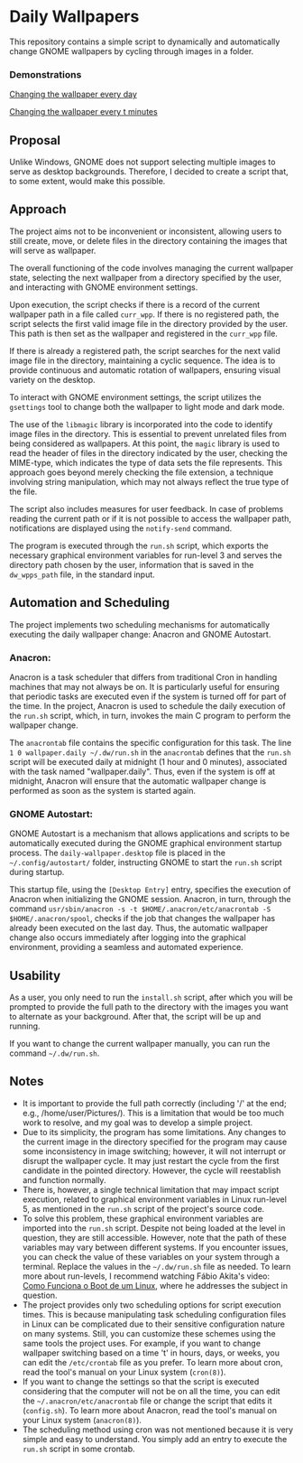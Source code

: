 # Daily Wallpapers
This repository contains a simple script to dynamically and automatically change GNOME wallpapers by cycling through images in a folder. 

### Demonstrations
[Changing the wallpaper every day](https://youtu.be/_eVYIOrh-QE?si=hFgjnn390-8RXQCV)
    
[Changing the wallpaper every t minutes](https://youtu.be/rcM18tbNGV8?si=gbpvxNiV0wXwUpIq)

## Proposal
Unlike Windows, GNOME does not support selecting multiple images to serve as desktop backgrounds. Therefore, I decided to create a script that, to some extent, would make this possible.

## Approach
The project aims not to be inconvenient or inconsistent, allowing users to still create, move, or delete files in the directory containing the images that will serve as wallpaper.

The overall functioning of the code involves managing the current wallpaper state, selecting the next wallpaper from a directory specified by the user, and interacting with GNOME environment settings.

Upon execution, the script checks if there is a record of the current wallpaper path in a file called `curr_wpp`. If there is no registered path, the script selects the first valid image file in the directory provided by the user. This path is then set as the wallpaper and registered in the `curr_wpp` file.

If there is already a registered path, the script searches for the next valid image file in the directory, maintaining a cyclic sequence. The idea is to provide continuous and automatic rotation of wallpapers, ensuring visual variety on the desktop.

To interact with GNOME environment settings, the script utilizes the `gsettings` tool to change both the wallpaper to light mode and dark mode.

The use of the `libmagic` library is incorporated into the code to identify image files in the directory. This is essential to prevent unrelated files from being considered as wallpapers. At this point, the `magic` library is used to read the header of files in the directory indicated by the user, checking the MIME-type, which indicates the type of data sets the file represents. This approach goes beyond merely checking the file extension, a technique involving string manipulation, which may not always reflect the true type of the file.

The script also includes measures for user feedback. In case of problems reading the current path or if it is not possible to access the wallpaper path, notifications are displayed using the `notify-send` command.

The program is executed through the `run.sh` script, which exports the necessary graphical environment variables for run-level 3 and serves the directory path chosen by the user, information that is saved in the `dw_wpps_path` file, in the standard input.

## Automation and Scheduling
The project implements two scheduling mechanisms for automatically executing the daily wallpaper change: Anacron and GNOME Autostart.

### Anacron:

Anacron is a task scheduler that differs from traditional Cron in handling machines that may not always be on. It is particularly useful for ensuring that periodic tasks are executed even if the system is turned off for part of the time. In the project, Anacron is used to schedule the daily execution of the `run.sh` script, which, in turn, invokes the main C program to perform the wallpaper change.

The `anacrontab` file contains the specific configuration for this task. The line `1 0 wallpaper.daily ~/.dw/run.sh` in the `anacrontab` defines that the `run.sh` script will be executed daily at midnight (1 hour and 0 minutes), associated with the task named "wallpaper.daily". Thus, even if the system is off at midnight, Anacron will ensure that the automatic wallpaper change is performed as soon as the system is started again.

### GNOME Autostart:

GNOME Autostart is a mechanism that allows applications and scripts to be automatically executed during the GNOME graphical environment startup process. The `daily-wallpaper.desktop` file is placed in the `~/.config/autostart/` folder, instructing GNOME to start the `run.sh` script during startup.

This startup file, using the `[Desktop Entry]` entry, specifies the execution of Anacron when initializing the GNOME session. Anacron, in turn, through the command `usr/sbin/anacron -s -t $HOME/.anacron/etc/anacrontab -S $HOME/.anacron/spool`, checks if the job that changes the wallpaper has already been executed on the last day. Thus, the automatic wallpaper change also occurs immediately after logging into the graphical environment, providing a seamless and automated experience.

## Usability
As a user, you only need to run the `install.sh` script, after which you will be prompted to provide the full path to the directory with the images you want to alternate as your background. After that, the script will be up and running.

If you want to change the current wallpaper manually, you can run the command `~/.dw/run.sh`.

## Notes
- It is important to provide the full path correctly (including '/' at the end; e.g., /home/user/Pictures/). This is a limitation that would be too much work to resolve, and my goal was to develop a simple project.
- Due to its simplicity, the program has some limitations. Any changes to the current image in the directory specified for the program may cause some inconsistency in image switching; however, it will not interrupt or disrupt the wallpaper cycle. It may just restart the cycle from the first candidate in the pointed directory. However, the cycle will reestablish and function normally.
- There is, however, a single technical limitation that may impact script execution, related to graphical environment variables in Linux run-level 5, as mentioned in the `run.sh` script of the project's source code.
- To solve this problem, these graphical environment variables are imported into the `run.sh` script. Despite not being loaded at the level in question, they are still accessible. However, note that the path of these variables may vary between different systems. If you encounter issues, you can check the value of these variables on your system through a terminal. Replace the values in the `~/.dw/run.sh` file as needed. To learn more about run-levels, I recommend watching Fábio Akita's video: [Como Funciona o Boot de um Linux](https://youtu.be/5F6BbhgvFOE?si=uMYG04_Ye5bLE9Gf&t=2011), where he addresses the subject in question.
- The project provides only two scheduling options for script execution times. This is because manipulating task scheduling configuration files in Linux can be complicated due to their sensitive configuration nature on many systems. Still, you can customize these schemes using the same tools the project uses. For example, if you want to change wallpaper switching based on a time 't' in hours, days, or weeks, you can edit the `/etc/crontab` file as you prefer. To learn more about cron, read the tool's manual on your Linux system (`cron(8)`).
- If you want to change the settings so that the script is executed considering that the computer will not be on all the time, you can edit the `~/.anacron/etc/anacrontab` file or change the script that edits it (`config.sh`). To learn more about Anacron, read the tool's manual on your Linux system (`anacron(8)`).
- The scheduling method using cron was not mentioned because it is very simple and easy to understand. You simply add an entry to execute the `run.sh` script in some crontab.